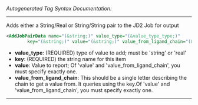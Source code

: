 _Autogenerated Tag Syntax Documentation:_

---
Adds either a String/Real or String/String pair to the JD2 Job for output

```xml
<AddJobPairData name="(&string;)" value_type="(&value_type_type;)"
        key="(&string;)" value="(&string;)" value_from_ligand_chain="(&char;)" />
```

-   **value_type**: (REQUIRED) type of value to add; must be 'string' or 'real'
-   **key**: (REQUIRED) the string name for this item
-   **value**: Value to report; Of 'value' and 'value_from_ligand_chain', you must specify exactly one.
-   **value_from_ligand_chain**: This should be a single letter describing the chain to get a value from.  It queries using the key.Of 'value' and 'value_from_ligand_chain', you must specify exactly one.

---
